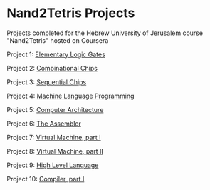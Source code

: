 # Nand2Tetris Projects
Projects completed for the Hebrew University of Jerusalem course "Nand2Tetris" hosted on Coursera

Project 1: [Elementary Logic Gates](https://github.com/ShiraJoseph/Nand2Tetris/tree/master/ElementaryLogicGates)

Project 2: [Combinational Chips](https://github.com/ShiraJoseph/Nand2Tetris/tree/master/CombinationalChips)

Project 3: [Sequential Chips](https://github.com/ShiraJoseph/Nand2Tetris/tree/master/SequentialChips)

Project 4: [Machine Language Programming](https://github.com/ShiraJoseph/Nand2Tetris/tree/master/MachineLanguageProgramming)

Project 5: [Computer Architecture](https://github.com/ShiraJoseph/Nand2Tetris/tree/master/ComputerArchitecture)

Project 6: [The Assembler](https://github.com/ShiraJoseph/Nand2Tetris/tree/master/TheAssembler)

Project 7: [Virtual Machine, part I](https://github.com/ShiraJoseph/Nand2Tetris/tree/master/VirtualMachineI)

Project 8: [Virtual Machine, part II](https://github.com/ShiraJoseph/Nand2Tetris/tree/master/VirtualMachineII)

Project 9: [High Level Language](https://github.com/ShiraJoseph/Nand2Tetris/tree/master/HighLevelLanguage)

Project 10: [Compiler, part I](https://github.com/ShiraJoseph/Nand2Tetris/tree/master/CompilerI)